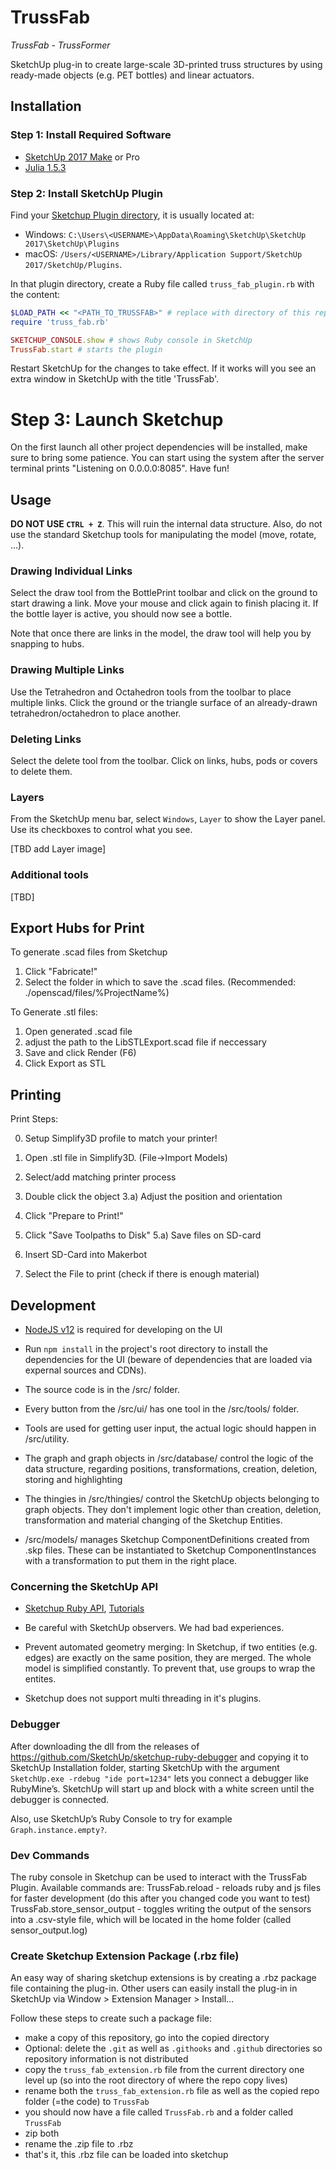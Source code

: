 # TrussFab
*TrussFab - TrussFormer*

SketchUp plug-in to create large-scale 3D-printed truss structures by using ready-made objects (e.g. PET bottles) and linear actuators.

## Installation
### Step 1: Install Required Software
- [SketchUp 2017 Make](https://www.sketchup.com/sketchup/2017/en/sketchupmake-2017-2-2555-90782-en-x64-exe) or Pro
- [Julia 1.5.3](https://julialang.org/)

### Step 2: Install SketchUp Plugin
Find your [Sketchup Plugin directory](http://www.sketchup.com/intl/en/developer/docs/loading), it is usually located at:
- Windows: `C:\Users\<USERNAME>\AppData\Roaming\SketchUp\SketchUp 2017\SketchUp\Plugins`
- macOS: `/Users/<USERNAME>/Library/Application Support/SketchUp 2017/SketchUp/Plugins`.

In that plugin directory, create a Ruby file called `truss_fab_plugin.rb` with the content:

```ruby
$LOAD_PATH << "<PATH_TO_TRUSSFAB>" # replace with directory of this repository (backslashs need to be exited: so replace every \ with \\)
require 'truss_fab.rb'

SKETCHUP_CONSOLE.show # shows Ruby console in SketchUp
TrussFab.start # starts the plugin
```

Restart SketchUp for the changes to take effect. If it works will you see an extra window in SketchUp with the title 'TrussFab'.

# Step 3: Launch Sketchup 
On the first launch all other project dependencies will be installed, make sure to bring some patience. You can start using the system after the server terminal prints "Listening on 0.0.0.0:8085". Have fun!

## Usage

**DO NOT USE `CTRL + Z`**. This will ruin the internal data structure. Also, do not use the standard Sketchup tools for manipulating the model (move, rotate, ...).

### Drawing Individual Links

Select the draw tool from the BottlePrint toolbar and click on the ground to start drawing a link. Move your mouse and click again to finish placing it. If the bottle layer is active, you should now see a bottle.

Note that once there are links in the model, the draw tool will help you by snapping to hubs.

### Drawing Multiple Links

Use the Tetrahedron and Octahedron tools from the toolbar to place multiple links. Click the ground or the triangle surface of an already-drawn tetrahedron/octahedron to place another.

### Deleting Links

Select the delete tool from the toolbar. Click on links, hubs, pods or covers to delete them.

### Layers

From the SketchUp menu bar, select `Windows`, `Layer` to show the Layer panel. Use its checkboxes to control what you see.

[TBD add Layer image]

### Additional tools

[TBD]

## Export Hubs for Print

To generate .scad files from Sketchup

1. Click "Fabricate!"
2. Select the folder in which to save the .scad files. (Recommended: ./openscad/files/%ProjectName%)

To Generate .stl files:

1. Open generated .scad file
2. adjust the path to the LibSTLExport.scad file if neccessary
3. Save and click Render (F6)
4. Click Export as STL

## Printing

Print Steps:

0. Setup Simplify3D profile to match your printer!

1. Open .stl file in Simplify3D. (File->Import Models)
2. Select/add matching printer process
3. Double click the object
	3.a) Adjust the position and orientation
4. Click "Prepare to Print!"
5. Click "Save Toolpaths to Disk"
	5.a) Save files on SD-card
6. Insert SD-Card into Makerbot
7. Select the File to print (check if there is enough material)



## Development
* [NodeJS v12](https://nodejs.org/en/) is required for developing on the UI

* Run `npm install` in the project's root directory to install the dependencies for the UI (beware of dependencies that are loaded via expernal sources and CDNs).

* The source code is in the /src/ folder.

* Every button from the /src/ui/ has one tool in the /src/tools/ folder.

* Tools are used for getting user input, the actual logic should happen in /src/utility.

* The graph and graph objects in /src/database/ control the logic of the data structure, regarding positions, transformations, creation, deletion, storing and highlighting

* The thingies in /src/thingies/ control the SketchUp objects belonging to graph objects. They don't implement logic other than creation, deletion, transformation and material changing of the Sketchup Entities.

* /src/models/ manages Sketchup ComponentDefinitions created from .skp files. These can be instantiated to Sketchup ComponentInstances with a transformation to put them in the right place.

### Concerning the SketchUp API

* [Sketchup Ruby API](http://www.sketchup.com/intl/en/developer/index), [Tutorials](http://www.sketchup.com/intl/en/developer/docs/tutorial_geometry)

* Be careful with SketchUp observers. We had bad experiences.

* Prevent automated geometry merging: In Sketchup, if two entities (e.g. edges) are exactly on the same position, they are merged. The whole model is simplified constantly. To prevent that, use groups to wrap the entites.

* Sketchup does not support multi threading in it's plugins.

### Debugger

After downloading the dll from the releases of https://github.com/SketchUp/sketchup-ruby-debugger and copying it to SketchUp Installation folder, starting SketchUp with the argument `SketchUp.exe -rdebug "ide port=1234"` lets you connect a debugger like RubyMine’s. SketchUp will start up and block with a white screen until the debugger is connected.

Also, use SketchUp’s Ruby Console to try for example `Graph.instance.empty?`.

### Dev Commands

The ruby console in Sketchup can be used to interact with the TrussFab Plugin.
Available commands are:
    TrussFab.reload - reloads ruby and js files for faster development (do this after you changed code you want to test)
    TrussFab.store_sensor_output - toggles writing the output of the sensors into a .csv-style file, which will be located in the home folder (called sensor_output.log)
    
### Create Sketchup Extension Package (.rbz file)
An easy way of sharing sketchup extensions is by creating a .rbz package file containing the plug-in. Other users can easily install the plug-in in SketchUp via Window > Extension Manager > Install... 

Follow these steps to create such a package file:
* make a copy of this repository, go into the copied directory
* Optional: delete the `.git` as well as `.githooks` and `.github` directories so repository information is not distributed     
* copy the `truss_fab_extension.rb` file from the current directory one level up (so into the root directory of where the repo copy lives)
* rename both the `truss_fab_extension.rb` file as well as the copied repo folder (=the code) to `TrussFab`
* you should now have a file called `TrussFab.rb` and a folder called `TrussFab`
* zip both
* rename the .zip file to .rbz
* that's it, this .rbz file can be loaded into sketchup
